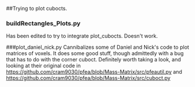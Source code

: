 ##Trying to plot cubocts.

### buildRectangles_Plots.py
Has been edited to try to integrate plot_cubocts. Doesn't work.


###plot_daniel_nick.py
Cannibalizes some of Daniel and Nick's code to plot matrices of voxels. It does some good stuff, though admittedly with a bug that has to do with the corner cuboct. Definitely worth taking a look, and looking at their original code in https://github.com/cram9030/pfea/blob/Mass-Matrix/src/pfeautil.py 
and https://github.com/cram9030/pfea/blob/Mass-Matrix/src/cuboct.py
